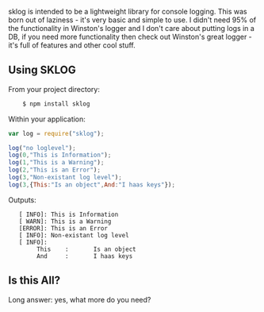sklog is intended to be a lightweight library for console logging.  This was born out of laziness - it's very basic and simple to use.  I didn't need 95% of the functionality in Winston's logger and I don't care about putting logs in a DB, if you need more functionality then check out Winston's great logger - it's full of features and other cool stuff.

Using SKLOG
-----------

From your project directory:
```bash
    $ npm install sklog
```

Within your application:
```javascript
var log = require("sklog");

log("no loglevel");
log(0,"This is Information");
log(1,"This is a Warning");
log(2,"This is an Error");
log(3,"Non-existant log level");
log(3,{This:"Is an object",And:"I haas keys"});
```

Outputs:
```
   [ INFO]: This is Information 
   [ WARN]: This is a Warning 
   [ERROR]: This is an Error 
   [ INFO]: Non-existant log level
   [ INFO]:
        This    :       Is an object
        And     :       I haas keys
```

Is this All?
------------
Long answer: yes, what more do you need?


